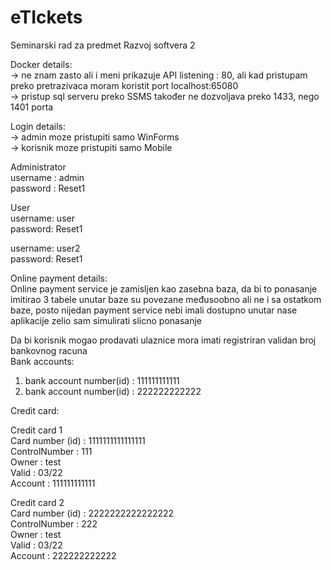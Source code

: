# eTIckets

Seminarski rad za predmet Razvoj softvera 2

Docker details:  
-> ne znam zasto ali i meni prikazuje API listening : 80, ali kad pristupam preko pretrazivaca moram koristit port localhost:65080  
-> pristup sql serveru preko SSMS također ne dozvoljava preko 1433, nego 1401 porta  


Login details:  
-> admin moze pristupiti samo WinForms  
-> korisnik moze pristupiti samo Mobile  

Administrator  
username : admin  
password : Reset1  

User  
username: user  
password: Reset1  

username: user2  
password: Reset1  


Online payment details:  
Online payment service je zamisljen kao zasebna baza, da bi to ponasanje imitirao 3 tabele unutar baze su povezane međusoobno ali ne i sa ostatkom baze, posto nijedan payment service nebi imali dostupno unutar nase aplikacije zelio sam simulirati slicno ponasanje


Da bi korisnik mogao prodavati ulaznice mora imati registriran validan broj bankovnog racuna  
Bank accounts:  
1. bank account number(id) : 111111111111  
2. bank account number(id) : 222222222222  

Credit card:  

Credit card 1  
Card number (id) : 1111111111111111  
ControlNumber : 111  
Owner : test  
Valid : 03/22  
Account : 111111111111  

Credit card 2  
Card number (id) : 2222222222222222  
ControlNumber : 222  
Owner : test  
Valid : 03/22  
Account : 222222222222  

